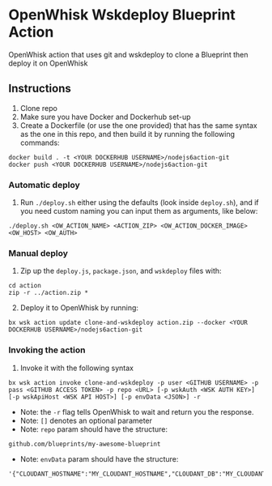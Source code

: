 # OpenWhisk Wskdeploy Blueprint Action
OpenWhisk action that uses git and wskdeploy to clone a Blueprint then deploy it on OpenWhisk

## Instructions
1. Clone repo
2. Make sure you have Docker and Dockerhub set-up
3. Create a Dockerfile (or use the one provided) that has the same syntax as the one in this repo, and then build it by running the following commands:

```
docker build . -t <YOUR DOCKERHUB USERNAME>/nodejs6action-git
docker push <YOUR DOCKERHUB USERNAME>/nodejs6action-git
```

### Automatic deploy
1. Run `./deploy.sh` either using the defaults (look inside `deploy.sh`), and if you need custom naming you can input them as arguments, like below:

```
./deploy.sh <OW_ACTION_NAME> <ACTION_ZIP> <OW_ACTION_DOCKER_IMAGE> <OW_HOST> <OW_AUTH>
```

### Manual deploy

1. Zip up the `deploy.js`, `package.json`, and `wskdeploy` files with:

```
cd action
zip -r ../action.zip *
```

2. Deploy it to OpenWhisk by running:

```
bx wsk action update clone-and-wskdeploy action.zip --docker <YOUR DOCKERHUB USERNAME>/nodejs6action-git
```

### Invoking the action
1. Invoke it with the following syntax

```
bx wsk action invoke clone-and-wskdeploy -p user <GITHUB USERNAME> -p pass <GITHUB ACCESS TOKEN> -p repo <URL> [-p wskAuth <WSK AUTH KEY>] [-p wskApiHost <WSK API HOST>] [-p envData <JSON>] -r
```

* Note: the `-r` flag tells OpenWhisk to wait and return you the response.
* Note: `[]` denotes an optional parameter
* Note: `repo` param should have the structure:
```
github.com/blueprints/my-awesome-blueprint
```
* Note: `envData` param should have the structure:
```
'{"CLOUDANT_HOSTNAME":"MY_CLOUDANT_HOSTNAME","CLOUDANT_DB":"MY_CLOUDANT_DB"}'
```
